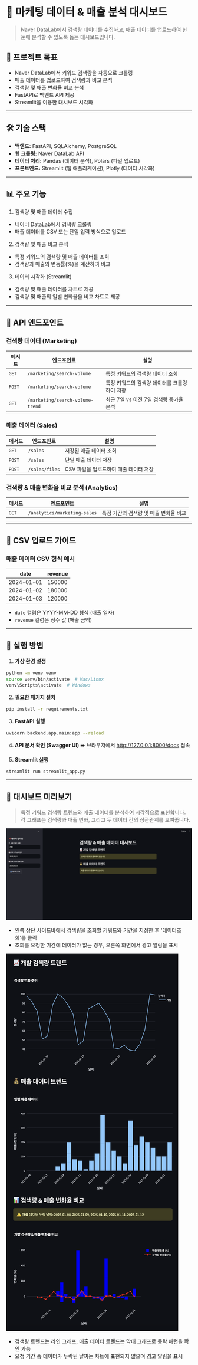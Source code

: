 # 🚀 마케팅 데이터 & 매출 분석 대시보드
> Naver DataLab에서 검색량 데이터를 수집하고, 매출 데이터를 업로드하여 한눈에 분석할 수 있도록 돕는 대시보드입니다.


## 📌 프로젝트 목표
- Naver DataLab에서 키워드 검색량을 자동으로 크롤링
- 매출 데이터를 업로드하여 검색량과 비교 분석
- 검색량 및 매출 변화율 비교 분석
- FastAPI로 백엔드 API 제공
- Streamlit을 이용한 대시보드 시각화
---
## 🛠️ 기술 스택
- **백엔드:** FastAPI, SQLAlchemy, PostgreSQL
- **웹 크롤링:** Naver DataLab API
- **데이터 처리:** Pandas (데이터 분석), Polars (파일 업로드)
- **프론트엔드:** Streamlit (웹 애플리케이션), Plotly (데이터 시각화)
---
## 📊 주요 기능
1. 검색량 및 매출 데이터 수집
- 네이버 DataLab에서 검색량 크롤링
- 매출 데이터를 CSV 또는 단일 입력 방식으로 업로드
2. 검색량 및 매출 비교 분석
- 특정 키워드의 검색량 및 매출 데이터를 조회
- 검색량과 매출의 변동률(%)을 계산하여 비교
3. 데이터 시각화 (Streamlit)
- 검색량 및 매출 데이터를 차트로 제공
- 검색량 및 매출의 일별 변화율을 비교 차트로 제공
---
## 📡 API 엔드포인트

### 검색량 데이터 (Marketing)

| 메서드 | 엔드포인트 | 설명 |
| --- | --- | --- |
| `GET` | `/marketing/search-volume` | 특정 키워드의 검색량 데이터 조회 |
| `POST` | `/marketing/search-volume` | 특정 키워드의 검색량 데이터를 크롤링하여 저장 |
| `GET` | `/marketing/search-volume-trend` | 최근 7일 vs 이전 7일 검색량 증가율 분석 |

### 매출 데이터 (Sales)

| 메서드 | 엔드포인트 | 설명 |
| --- | --- | --- |
| `GET` | `/sales` | 저장된 매출 데이터 조회 |
| `POST` | `/sales` | 단일 매출 데이터 저장 |
| `POST` | `/sales/files` | CSV 파일을 업로드하여 매출 데이터 저장 |

### 검색량 & 매출 변화율 비교 분석 (Analytics)

| 메서드 | 엔드포인트 | 설명 |
| --- | --- | --- |
| `GET` | `/analytics/marketing-sales` | 특정 기간의 검색량 및 매출 변화율 비교 |

---
## 📝 CSV 업로드 가이드

### 매출 데이터 CSV 형식 예시

| date | revenue |
| --- | --- |
| 2024-01-01 | 150000 |
| 2024-01-02 | 180000 |
| 2024-01-03 | 120000 |
- `date` 컬럼은 YYYY-MM-DD 형식 (매출 일자)
- `revenue` 컬럼은 정수 값 (매출 금액)

---
## 🚀 실행 방법
1. **가상 환경 설정**
```bash
python -m venv venv
source venv/bin/activate  # Mac/Linux
venv\Scripts\activate  # Windows
```

2. **필요한 패키지 설치**
```bash
pip install -r requirements.txt
```

3. **FastAPI 실행**
```bash
uvicorn backend.app.main:app --reload
```

4. **API 문서 확인 (Swagger UI)**
➡️ 브라우저에서 http://127.0.0.1:8000/docs 접속

5. **Streamlit 실행**
```bash
streamlit run streamlit_app.py
```

---

## 🎨 대시보드 미리보기
> 특정 키워드 검색량 트렌드와 매출 데이터를 분석하여 시각적으로 표현합니다. 각 그래프는 검색량과 매출 변화, 그리고 두 데이터 간의 상관관계를 보여줍니다.  

![alt text](image.png)
- 왼쪽 상단 사이드바에서 검색량을 조회할 키워드와 기간을 지정한 후 '데이터조회'를 클릭
- 조회를 요청한 기간에 데이터가 없는 경우, 오른쪽 화면에서 경고 알림을 표시

![alt text](image-1.png)
- 검색량 트랜드는 라인 그래프, 매출 데이터 트렌드는 막대 그래프로 등락 패턴을 확인 가능
- 요청 기간 중 데이터가 누락된 날짜는 차트에 표현되지 않으며 경고 알림을 표시
